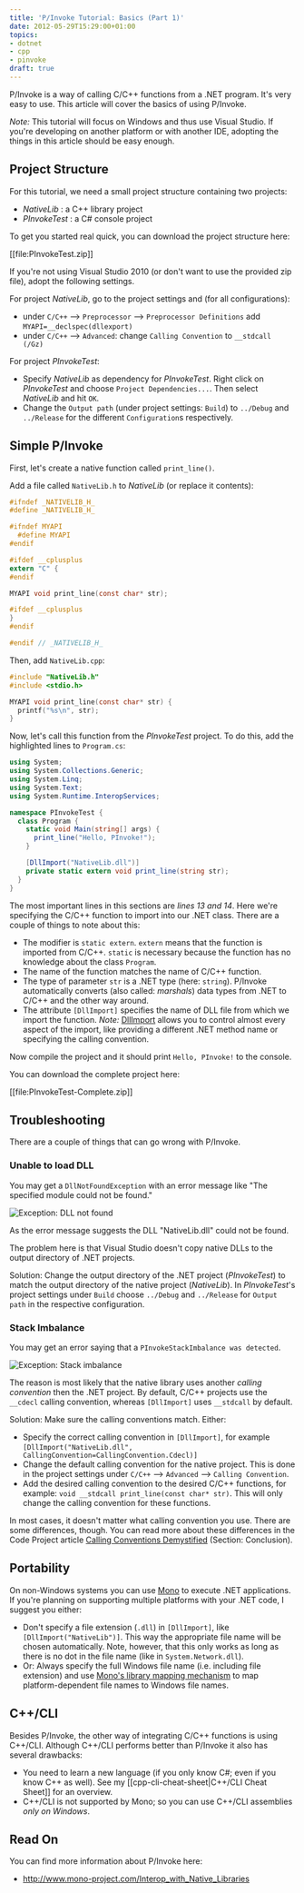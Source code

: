 ```yaml
---
title: 'P/Invoke Tutorial: Basics (Part 1)'
date: 2012-05-29T15:29:00+01:00
topics:
- dotnet
- cpp
- pinvoke
draft: true
---
```


P/Invoke is a way of calling C/C++ functions from a .NET program. It's very easy to use. This article will cover the basics of using P/Invoke.

*Note:* This tutorial will focus on Windows and thus use Visual Studio. If you're developing on another platform or with another IDE, adopting the things in this article should be easy enough.

<!--more-->

## Project Structure

For this tutorial, we need a small project structure containing two projects:

* *NativeLib* : a C++ library project
* *PInvokeTest* : a C# console project

To get you started real quick, you can download the project structure here:

  [[file:PInvokeTest.zip]]

If you're not using Visual Studio 2010 (or don't want to use the provided zip file), adopt the following settings.

For project *NativeLib*, go to the project settings and (for all configurations):

* under `C/C++` --> `Preprocessor` --> `Preprocessor Definitions` add `MYAPI=__declspec(dllexport)`
* under `C/C++` --> `Advanced`: change `Calling Convention` to `__stdcall (/Gz)`

For project *PInvokeTest*:

* Specify *NativeLib* as dependency for *PInvokeTest*. Right click on *PInvokeTest* and choose `Project Dependencies...`. Then select *NativeLib* and hit `OK`.
* Change the `Output path` (under project settings: `Build`) to `../Debug` and `../Release` for the different `Configuration`s respectively.

## Simple P/Invoke

First, let's create a native function called `print_line()`.

Add a file called `NativeLib.h` to *NativeLib* (or replace it contents):

```c
#ifndef _NATIVELIB_H_
#define _NATIVELIB_H_

#ifndef MYAPI
  #define MYAPI
#endif

#ifdef __cplusplus
extern "C" {
#endif

MYAPI void print_line(const char* str);

#ifdef __cplusplus
}
#endif

#endif // _NATIVELIB_H_
```

Then, add `NativeLib.cpp`:

```c
#include "NativeLib.h"
#include <stdio.h>

MYAPI void print_line(const char* str) {
  printf("%s\n", str);
}
```

Now, let's call this function from the *PInvokeTest* project. To do this, add the highlighted lines to `Program.cs`:

```c# line=1 highlight=5,10,13,14
using System;
using System.Collections.Generic;
using System.Linq;
using System.Text;
using System.Runtime.InteropServices;

namespace PInvokeTest {
  class Program {
    static void Main(string[] args) {
      print_line("Hello, PInvoke!");
    }

    [DllImport("NativeLib.dll")]
    private static extern void print_line(string str);
  }
}
```

The most important lines in this sections are *lines 13 and 14*. Here we're specifying the C/C++ function to import into our .NET class. There are a couple of things to note about this:

* The modifier is `static extern`. `extern` means that the function is imported from C/C++. `static` is necessary because the function has no knowledge about the class `Program`.
* The name of the function matches the name of C/C++ function.
* The type of parameter `str` is a .NET type (here: `string`). P/Invoke automatically converts (also called: *marshals*) data types from .NET to C/C++ and the other way around.
* The attribute `[DllImport]` specifies the name of DLL file from which we import the function. *Note:* [DllImport](http://msdn.microsoft.com/en-us/library/system.runtime.interopservices.dllimportattribute.aspx) allows you to control almost every aspect of the import, like providing a different .NET method name or specifying the calling convention.

Now compile the project and it should print `Hello, PInvoke!` to the console.

You can download the complete project here:

  [[file:PInvokeTest-Complete.zip]]

## Troubleshooting

There are a couple of things that can go wrong with P/Invoke.

### Unable to load DLL

You may get a `DllNotFoundException` with an error message like "The specified module could not be found."

![Exception: DLL not found](dll-not-found.png)

As the error message suggests the DLL "NativeLib.dll" could not be found.

The problem here is that Visual Studio doesn't copy native DLLs to the output directory of .NET projects.

Solution: Change the output directory of the .NET project (*PInvokeTest*) to match the output directory of the native project (*NativeLib*). In *PInvokeTest*'s project settings under `Build` choose `../Debug` and `../Release` for `Output path` in the respective configuration.

### Stack Imbalance

You may get an error saying that a `PInvokeStackImbalance was detected`.

![Exception: Stack imbalance](stack-imbalance.png)

The reason is most likely that the native library uses another *calling convention* then the .NET project. By default, C/C++ projects use the `__cdecl` calling convention, whereas `[DllImport]` uses `__stdcall` by default.

Solution: Make sure the calling conventions match. Either:

* Specify the correct calling convention in `[DllImport]`, for example `[DllImport("NativeLib.dll", CallingConvention=CallingConvention.Cdecl)]`
* Change the default calling convention for the native project. This is done in the project settings under `C/C++` --> `Advanced` --> `Calling Convention`.
* Add the desired calling convention to the desired C/C++ functions, for example: `void __stdcall print_line(const char* str)`. This will only change the calling convention for these functions.

In most cases, it doesn't matter what calling convention you use. There are some differences, though. You can read more about these differences in the Code Project article [Calling Conventions Demystified](http://www.codeproject.com/Articles/1388/Calling-Conventions-Demystified) (Section: Conclusion).

## Portability

On non-Windows systems you can use [Mono](http://www.mono-project.com) to execute .NET applications. If you're planning on supporting multiple platforms with your .NET code, I suggest you either:

* Don't specify a file extension (`.dll`) in `[DllImport]`, like `[DllImport("NativeLib")]`. This way the appropriate file name will be chosen automatically. Note, however, that this only works as long as there is no dot in the file name (like in `System.Network.dll`).
* Or: Always specify the full Windows file name (i.e. including file extension) and use [Mono's library mapping mechanism](http://www.mono-project.com/Interop_with_Native_Libraries#Library_Names) to map platform-dependent file names to Windows file names.

## C++/CLI

Besides P/Invoke, the other way of integrating C/C++ functions is using C++/CLI. Although C++/CLI performs better than P/Invoke it also has several drawbacks:

* You need to learn a new language (if you only know C#; even if you know C++ as well). See my [[cpp-cli-cheat-sheet|C++/CLI Cheat Sheet]] for an overview.
* C++/CLI is not supported by Mono; so you can use C++/CLI assemblies *only on Windows*.

## Read On

You can find more information about P/Invoke here:

* http://www.mono-project.com/Interop_with_Native_Libraries
